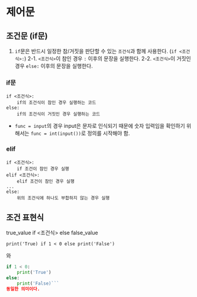 # 제어문
## 조건문 (if문)
1. `if`문은 반드시 일정한 참/거짓을 판단할 수 있는 `조건식`과 함께 사용한다. (`if <조건식>:`)
2-1. `<조건식>`이 참인 경우 `:` 이후의 문장을 실행한다.
2-2. `<조건식>`이 거짓인 경우 `else:` 이후의 문장을 실행한다.

### if문
    if <조건식>:
        if의 조건식이 참인 경우 실행하는 코드
    else:
        if의 조건식이 거짓인 경우 실행하는 코드

- `func = input`의 경우 input은 문자로 인식되기 때문에 숫자 입력임을 확인하기 위해서는 `func = int(input())`로 정의를 시작해야 함.

### elif
    if <조건식>:
        if 조건이 참인 경우 실행
    elif <조건식>:
        elif 조건이 참인 경우 실행
    ...
    else:
        위의 조건식에 하나도 부합하지 않는 경우 실행

## 조건 표현식
true_value if <조건식> else false_value
```
print('True) if 1 < 0 else print('False')
```
와
```python
if 1 < 0:
    print('True')
else:
    print('False)```
동일한 의미이다.